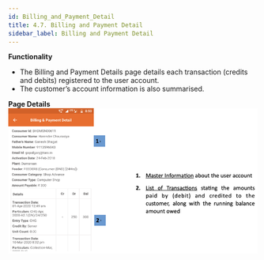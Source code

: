 ```yaml
---
id: Billing_and_Payment_Detail
title: 4.7. Billing and Payment Detail
sidebar_label: Billing and Payment Detail
---
```


**Functionality**
* The Billing and Payment Details page details each transaction (credits and debits) registered to the user account.
* The customer’s account information is also summarised.

**Page Details**
![Billing And Payment Detail](./assets/4.14_BillPymtDet.png)